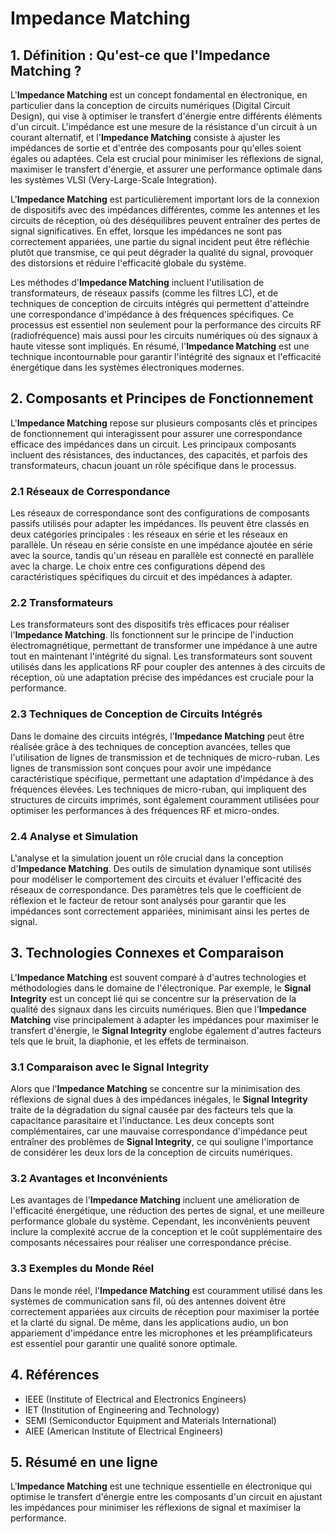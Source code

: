 # Impedance Matching

## 1. Définition : Qu'est-ce que l'**Impedance Matching** ?
L'**Impedance Matching** est un concept fondamental en électronique, en particulier dans la conception de circuits numériques (Digital Circuit Design), qui vise à optimiser le transfert d'énergie entre différents éléments d'un circuit. L'impédance est une mesure de la résistance d'un circuit à un courant alternatif, et l'**Impedance Matching** consiste à ajuster les impédances de sortie et d'entrée des composants pour qu'elles soient égales ou adaptées. Cela est crucial pour minimiser les réflexions de signal, maximiser le transfert d'énergie, et assurer une performance optimale dans les systèmes VLSI (Very-Large-Scale Integration).

L'**Impedance Matching** est particulièrement important lors de la connexion de dispositifs avec des impédances différentes, comme les antennes et les circuits de réception, où des déséquilibres peuvent entraîner des pertes de signal significatives. En effet, lorsque les impédances ne sont pas correctement appariées, une partie du signal incident peut être réfléchie plutôt que transmise, ce qui peut dégrader la qualité du signal, provoquer des distorsions et réduire l'efficacité globale du système.

Les méthodes d'**Impedance Matching** incluent l'utilisation de transformateurs, de réseaux passifs (comme les filtres LC), et de techniques de conception de circuits intégrés qui permettent d'atteindre une correspondance d'impédance à des fréquences spécifiques. Ce processus est essentiel non seulement pour la performance des circuits RF (radiofréquence) mais aussi pour les circuits numériques où des signaux à haute vitesse sont impliqués. En résumé, l'**Impedance Matching** est une technique incontournable pour garantir l'intégrité des signaux et l'efficacité énergétique dans les systèmes électroniques modernes.

## 2. Composants et Principes de Fonctionnement
L'**Impedance Matching** repose sur plusieurs composants clés et principes de fonctionnement qui interagissent pour assurer une correspondance efficace des impédances dans un circuit. Les principaux composants incluent des résistances, des inductances, des capacités, et parfois des transformateurs, chacun jouant un rôle spécifique dans le processus.

### 2.1 Réseaux de Correspondance
Les réseaux de correspondance sont des configurations de composants passifs utilisés pour adapter les impédances. Ils peuvent être classés en deux catégories principales : les réseaux en série et les réseaux en parallèle. Un réseau en série consiste en une impédance ajoutée en série avec la source, tandis qu'un réseau en parallèle est connecté en parallèle avec la charge. Le choix entre ces configurations dépend des caractéristiques spécifiques du circuit et des impédances à adapter.

### 2.2 Transformateurs
Les transformateurs sont des dispositifs très efficaces pour réaliser l'**Impedance Matching**. Ils fonctionnent sur le principe de l'induction électromagnétique, permettant de transformer une impédance à une autre tout en maintenant l'intégrité du signal. Les transformateurs sont souvent utilisés dans les applications RF pour coupler des antennes à des circuits de réception, où une adaptation précise des impédances est cruciale pour la performance.

### 2.3 Techniques de Conception de Circuits Intégrés
Dans le domaine des circuits intégrés, l'**Impedance Matching** peut être réalisée grâce à des techniques de conception avancées, telles que l'utilisation de lignes de transmission et de techniques de micro-ruban. Les lignes de transmission sont conçues pour avoir une impédance caractéristique spécifique, permettant une adaptation d'impédance à des fréquences élevées. Les techniques de micro-ruban, qui impliquent des structures de circuits imprimés, sont également couramment utilisées pour optimiser les performances à des fréquences RF et micro-ondes.

### 2.4 Analyse et Simulation
L'analyse et la simulation jouent un rôle crucial dans la conception d'**Impedance Matching**. Des outils de simulation dynamique sont utilisés pour modéliser le comportement des circuits et évaluer l'efficacité des réseaux de correspondance. Des paramètres tels que le coefficient de réflexion et le facteur de retour sont analysés pour garantir que les impédances sont correctement appariées, minimisant ainsi les pertes de signal.

## 3. Technologies Connexes et Comparaison
L'**Impedance Matching** est souvent comparé à d'autres technologies et méthodologies dans le domaine de l'électronique. Par exemple, le **Signal Integrity** est un concept lié qui se concentre sur la préservation de la qualité des signaux dans les circuits numériques. Bien que l'**Impedance Matching** vise principalement à adapter les impédances pour maximiser le transfert d'énergie, le **Signal Integrity** englobe également d'autres facteurs tels que le bruit, la diaphonie, et les effets de terminaison.

### 3.1 Comparaison avec le **Signal Integrity**
Alors que l'**Impedance Matching** se concentre sur la minimisation des réflexions de signal dues à des impédances inégales, le **Signal Integrity** traite de la dégradation du signal causée par des facteurs tels que la capacitance parasitaire et l'inductance. Les deux concepts sont complémentaires, car une mauvaise correspondance d'impédance peut entraîner des problèmes de **Signal Integrity**, ce qui souligne l'importance de considérer les deux lors de la conception de circuits numériques.

### 3.2 Avantages et Inconvénients
Les avantages de l'**Impedance Matching** incluent une amélioration de l'efficacité énergétique, une réduction des pertes de signal, et une meilleure performance globale du système. Cependant, les inconvénients peuvent inclure la complexité accrue de la conception et le coût supplémentaire des composants nécessaires pour réaliser une correspondance précise.

### 3.3 Exemples du Monde Réel
Dans le monde réel, l'**Impedance Matching** est couramment utilisé dans les systèmes de communication sans fil, où des antennes doivent être correctement appariées aux circuits de réception pour maximiser la portée et la clarté du signal. De même, dans les applications audio, un bon appariement d'impédance entre les microphones et les préamplificateurs est essentiel pour garantir une qualité sonore optimale.

## 4. Références
- IEEE (Institute of Electrical and Electronics Engineers)
- IET (Institution of Engineering and Technology)
- SEMI (Semiconductor Equipment and Materials International)
- AIEE (American Institute of Electrical Engineers)

## 5. Résumé en une ligne
L'**Impedance Matching** est une technique essentielle en électronique qui optimise le transfert d'énergie entre les composants d'un circuit en ajustant les impédances pour minimiser les réflexions de signal et maximiser la performance.